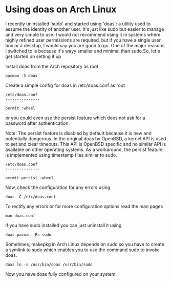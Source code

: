 [//]: # (2021-12-16)

# Using doas on Arch Linux

I recently uninstalled 'sudo' and started using 'doas': a utility used to assume the identity of another user. It's just like sudo but easier to manage and very simple to use. I would not recommend using it in systems where highly refined user permissions are required, but if you have a single user box or a desktop, I would say you are good to go. One of the major reasons I switched to is because it's wayy smaller and minimal than sudo.So, let's get started on setting it up


Install doas from the Arch repository as root

```
pacman -S doas
```

Create a simple config for doas in /etc/doas.conf as root

```
/etc/doas.conf
---------------

permit :wheel
```
or you could even use the persist feature which does not ask for a password after authentication.

Note: The persist feature is disabled by default because it is new and potentially dangerous. In the original doas by OpenBSD, a kernel API is used to set and clear timeouts. This API is OpenBSD specific and no similar API is available on other operating systems. As a workaround, the persist feature is implemented using timestamp files similar to sudo.

```
/etc/doas.conf
---------------

permit persist :wheel
```

Now, check the configuration for any errors using

```
doas -C /etc/doas.conf
```

To rectify any errors or for more configuration options read the man pages

```
man doas.conf
```

If you have sudo installed you can just uninstall it using

```
doas pacman -Rs sudo
```

Sometimes, makepkg in Arch Linux depends on sudo so you have to create a symlink to sudo which enables you to use the command sudo to invoke doas.

```
doas ln -s /usr/bin/doas /usr/bin/sudo
```

Now you have doas fully configured on your system.
